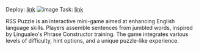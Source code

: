 Deploy: [link](https://izy-code.github.io/rss-puzzle)
![image](https://github.com/izy-code/rss-puzzle/assets/126877709/2c2aa0c7-9654-47da-a0b6-58b4979f1ea9)
Task: [link](https://github.com/rolling-scopes-school/tasks/tree/master/stage2/tasks/puzzle)

RSS Puzzle is an interactive mini-game aimed at enhancing English language skills. Players assemble sentences from jumbled words, inspired by Lingualeo's Phrase Constructor training. The game integrates various levels of difficulty, hint options, and a unique puzzle-like experience.

